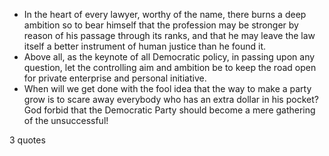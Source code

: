  - In the heart of every lawyer, worthy of the name, there burns a deep ambition so to bear himself that the profession may be stronger by reason of his passage through its ranks, and that he may leave the law itself a better instrument of human justice than he found it.
 - Above all, as the keynote of all Democratic policy, in passing upon any question, let the controlling aim and ambition be to keep the road open for private enterprise and personal initiative.
 - When will we get done with the fool idea that the way to make a party grow is to scare away everybody who has an extra dollar in his pocket? God forbid that the Democratic Party should become a mere gathering of the unsuccessful!

3 quotes